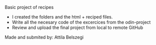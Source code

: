 <!-- Frist Odin Project -->

Basic project of recipes

- I created the folders and the html + reciped files.
- Write all the necesary code of the excercices from the odin-project
- Review and upload the final project from local to remote GitHub

Made and submited by: Attila Belszegi
